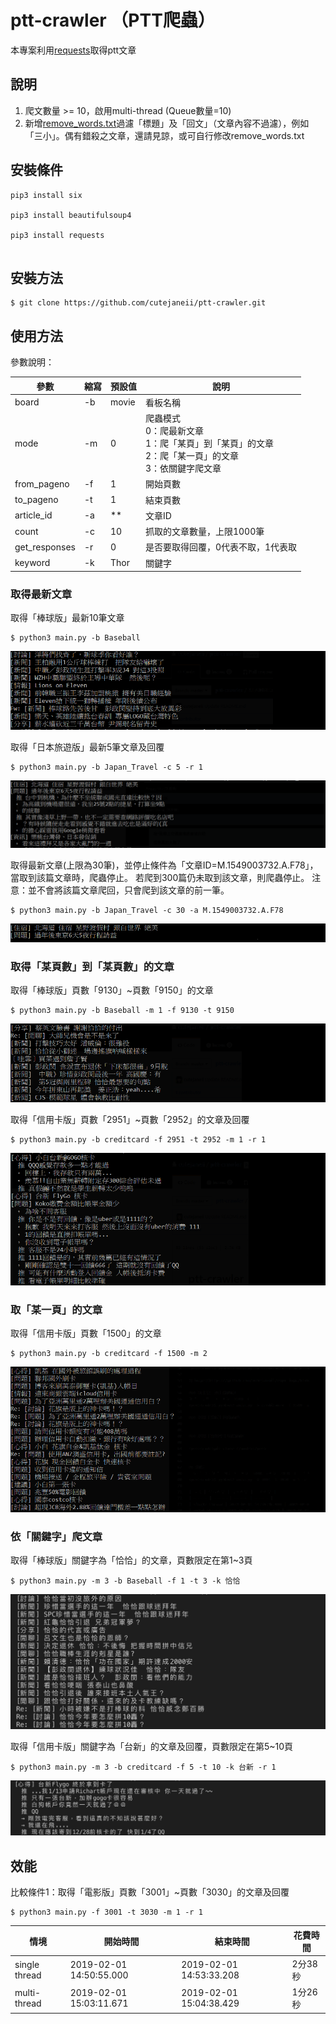 # ptt-crawler （PTT爬蟲）

本專案利用[requests](https://github.com/requests/requests)取得ptt文章

## 說明
1. 爬文數量 >= 10，啟用multi-thread (Queue數量=10) 
2. 新增[remove_words.txt](https://github.com/cutejaneii/ptt-crawler/blob/master/ptt-crawler/remove_words.txt)過濾「標題」及「回文」（文章內容不過濾），例如「三小」。偶有錯殺之文章，還請見諒，或可自行修改remove_words.txt

## 安裝條件
<pre><code>pip3 install six<br>
pip3 install beautifulsoup4<br>
pip3 install requests<br>
</code></pre>

## 安裝方法
<pre><code>$ git clone https://github.com/cutejaneii/ptt-crawler.git</code></pre>

## 使用方法

參數說明：

| 參數 | 縮寫 | 預設值 | 說明 | 
| ------ | ------ | ------ | ------ |
| board| -b | movie | 看板名稱 |
| mode | -m | 0 | 爬蟲模式<br> 0：爬最新文章<br>1：爬「某頁」到「某頁」的文章<br>2：爬「某一頁」的文章<br>3：依關鍵字爬文章 |
| from_pageno | -f | 1 | 開始頁數 |
| to_pageno | -t | 1 | 結束頁數 |
| article_id | -a | ** | 文章ID |
| count | -c | 10 | 抓取的文章數量，上限1000筆 |
| get_responses | -r | 0 | 是否要取得回覆，0代表不取，1代表取 |
| keyword | -k | Thor | 關鍵字 |

### 取得最新文章

取得「棒球版」最新10筆文章
<pre><code>$ python3 main.py -b Baseball</code></pre>
![image](https://github.com/cutejaneii/repo_imgs/blob/master/ptt-crawler/mode_0A.png)

取得「日本旅遊版」最新5筆文章及回覆
<pre><code>$ python3 main.py -b Japan_Travel -c 5 -r 1</code></pre>
![image](https://github.com/cutejaneii/repo_imgs/blob/master/ptt-crawler/mode_0B.png)

取得最新文章(上限為30筆)，並停止條件為「文章ID=M.1549003732.A.F78」，當取到該篇文章時，爬蟲停止。
若爬到300篇仍未取到該文章，則爬蟲停止。
注意：並不會將該篇文章爬回，只會爬到該文章的前一筆。
<pre><code>$ python3 main.py -b Japan_Travel -c 30 -a M.1549003732.A.F78</code></pre>
![image](https://github.com/cutejaneii/repo_imgs/blob/master/ptt-crawler/mode_0C.png)

### 取得「某頁數」到「某頁數」的文章
取得「棒球版」頁數「9130」~頁數「9150」的文章
<pre><code>$ python3 main.py -b Baseball -m 1 -f 9130 -t 9150</code></pre>
![image](https://github.com/cutejaneii/repo_imgs/blob/master/ptt-crawler/mode_1A.png)

取得「信用卡版」頁數「2951」~頁數「2952」的文章及回覆
<pre><code>$ python3 main.py -b creditcard -f 2951 -t 2952 -m 1 -r 1</code></pre>

![image](https://github.com/cutejaneii/repo_imgs/blob/master/ptt-crawler/mode_1B.png)

### 取「某一頁」的文章
取得「信用卡版」頁數「1500」的文章
<pre><code>$ python3 main.py -b creditcard -f 1500 -m 2</code></pre>
![image](https://github.com/cutejaneii/repo_imgs/blob/master/ptt-crawler/mode_2A.png)

### 依「關鍵字」爬文章
取得「棒球版」關鍵字為「恰恰」的文章，頁數限定在第1~3頁
<pre><code>$ python3 main.py -m 3 -b Baseball -f 1 -t 3 -k 恰恰</code></pre>
![image](https://github.com/cutejaneii/repo_imgs/blob/master/ptt-crawler/mode3A.png)

取得「信用卡版」關鍵字為「台新」的文章及回覆，頁數限定在第5~10頁
<pre><code>$ python3 main.py -m 3 -b creditcard -f 5 -t 10 -k 台新 -r 1</code></pre>
![image](https://github.com/cutejaneii/repo_imgs/blob/master/ptt-crawler/mode3B.png)

## 效能
比較條件1：取得「電影版」頁數「3001」~頁數「3030」的文章及回覆
<pre><code>$ python3 main.py -f 3001 -t 3030 -m 1 -r 1</code></pre>
 
| 情境 | 開始時間 | 結束時間 | 花費時間 | 
| ------ | ------ | ------ | ------ |
| single thread | 2019-02-01 14:50:55.000 | 2019-02-01 14:53:33.208 | 2分38秒 |
| multi-thread | 2019-02-01 15:03:11.671 | 2019-02-01 15:04:38.429 | 1分26秒 |
